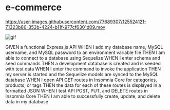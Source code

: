 # e-commerce


https://user-images.githubusercontent.com/77689307/125524121-71323b86-353b-4224-b11f-977cf6301d09.mov

![gif](https://user-images.githubusercontent.com/77689307/125524724-d4cede50-8766-46b5-b889-8fa99645cbcd.gif)


GIVEN a functional Express.js API
WHEN I add my database name, MySQL username, and MySQL password to an environment variable file
THEN I am able to connect to a database using Sequelize
WHEN I enter schema and seed commands
THEN a development database is created and is seeded with test data
WHEN I enter the command to invoke the application
THEN my server is started and the Sequelize models are synced to the MySQL database
WHEN I open API GET routes in Insomnia Core for categories, products, or tags
THEN the data for each of these routes is displayed in a formatted JSON
WHEN I test API POST, PUT, and DELETE routes in Insomnia Core
THEN I am able to successfully create, update, and delete data in my database
